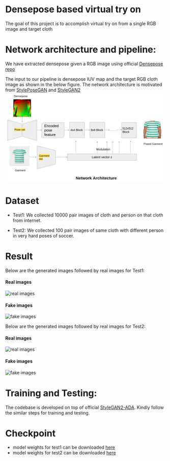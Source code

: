 # Densepose based virtual try on

The goal of this project is to accomplish virtual try on from a single RGB image and target cloth

# Network architecture and pipeline:
We have extracted densepose given a RGB image using official [Densepose repo](https://github.com/facebookresearch/detectron2/tree/main/projects/DensePose)

The input to our pipeline is densepose IUV map and the target RGB cloth image as shown in the below figure. The network architecture is motivated from [StylePoseGAN](https://vcai.mpi-inf.mpg.de/projects/Styleposegan/) and [StyleGAN2](http://arxiv.org/abs/1912.04958)
![input-output-pipeline](images/pipeline.png)

# Dataset
- Test1: We collected 10000 pair images of cloth and person on that cloth from internet. 

- Test2: We collected 100 pair images of same cloth with different person in very hard poses of soccer.

# Result
Below are the generated images followed by real images for Test1:
#### Real images
![real images](images/reals_test1.png)
#### Fake images
![fake images](images/fakes_test1.png)

Below are the generated images followed by real images for Test2:
#### Real images
![real images](images/reals_test2.png)
#### Fake images
![fake images](images/fakes_test2.png)

# Training and Testing:
The codebase is developed on top of official [StyleGAN2-ADA](https://github.com/NVlabs/stylegan2-ada-pytorch). Kindly follow the similar steps for training and testing.

# Checkpoint
- model weights for test1 can be downloaded [here](https://drive.google.com/drive/folders/1g8-1ZR_e3lLUx2NpS4xZo1jdLDHup_R7?usp=sharing)
- model weights for test2 can be downloaded [here](https://drive.google.com/drive/folders/1g8-1ZR_e3lLUx2NpS4xZo1jdLDHup_R7?usp=sharing)








